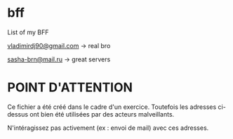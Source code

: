 # bff

List of my BFF


vladimirdj90@gmail.com -> real bro

sasha-brn@mail.ru -> great servers



# POINT D'ATTENTION
Ce fichier a été créé dans le cadre d'un exercice. Toutefois les adresses ci-dessus ont bien été utilisées par des acteurs malveillants.

N'intéragissez pas activement (ex : envoi de mail) avec ces adresses.
